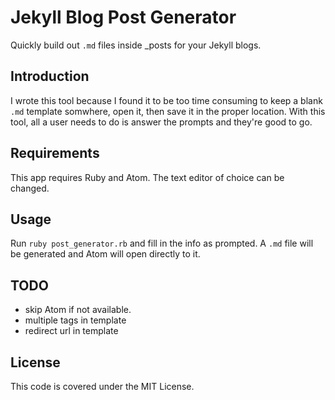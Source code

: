 # Jekyll Blog Post Generator
Quickly build out `.md` files inside _posts for your Jekyll blogs.

## Introduction

I wrote this tool because I found it to be too time consuming to keep a blank `.md` template somwhere, open it, then 
save it in the proper location. With this tool, all a user needs to do is answer the prompts and they're good to go.

## Requirements

This app requires Ruby and Atom. The text editor of choice can be changed. 

## Usage

Run `ruby post_generator.rb` and fill in the info as prompted. A `.md` file will be generated and Atom will open 
directly to it.

## TODO

- skip Atom if not available.
- multiple tags in template
- redirect url in template

## License

This code is covered under the MIT License. 